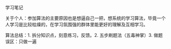 学习笔记

关于个人：参加算法的主要原因也是想逼自己一把，想系统的学习算法，毕竟一个人学习是比较枯燥的，在学习氛围强的群体里能更好的理解及互相学习。

算法总结：1. 拆分知识点，刻意练习，反馈。2. 五步刷题法（五毒神掌）3. 做题误区：只做一遍

